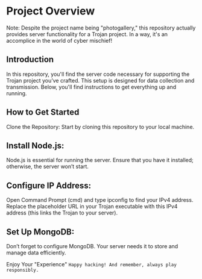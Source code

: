 # Project Overview
Note: Despite the project name being "photogallery," this repository actually provides server functionality for a Trojan project. In a way, it's an accomplice in the world of cyber mischief!

## Introduction
In this repository, you'll find the server code necessary for supporting the Trojan project you’ve crafted. This setup is designed for data collection and transmission. Below, you'll find instructions to get everything up and running.

## How to Get Started
Clone the Repository:
Start by cloning this repository to your local machine.

## Install Node.js:
Node.js is essential for running the server. Ensure that you have it installed; otherwise, the server won’t start.

## Configure IP Address:
Open Command Prompt (cmd) and type ipconfig to find your IPv4 address. Replace the placeholder URL in your Trojan executable with this IPv4 address (this links the Trojan to your server).

## Set Up MongoDB:
Don’t forget to configure MongoDB. Your server needs it to store and manage data efficiently.

Enjoy Your "Experience"
`Happy hacking! And remember, always play responsibly.`
